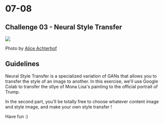 # 07-08

## Challenge 03 - Neural Style Transfer

![](https://images.unsplash.com/photo-1461344577544-4e5dc9487184?ixlib=rb-1.2.1&ixid=eyJhcHBfaWQiOjEyMDd9&auto=format&fit=crop&w=1050&q=80)

Photo by [Alice Achterhof](https://unsplash.com/photos/FwF_fKj5tBo)

## Guidelines

Neural Style Transfer is a specialized variation of GANs that allows you to transfer the style of an image to another. In this exercise, we'll use Google Colab to transfer the stlye of Mona Lisa's painting to the official portrait of Trump.

In the second part, you'll be totally free to choose whatever content image and style image, and make your own style transfer !

Have fun :)